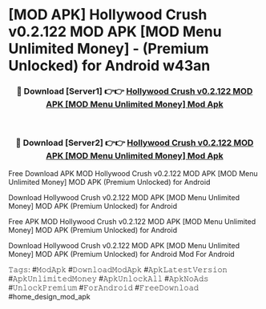# [MOD APK] Hollywood Crush v0.2.122 MOD APK [MOD Menu Unlimited Money]  - (Premium Unlocked) for Android w43an



<div align="center">
<h3>🔴 Download [Server1] 👉👉 <a href="https://momento.my/?title=Hollywood_Crush_v0.2.122_MOD_APK_[MOD_Menu_Unlimited_Money]_">Hollywood Crush v0.2.122 MOD APK [MOD Menu Unlimited Money]  Mod Apk</a></h3><br>

<h3>🔴 Download [Server2] 👉👉 <a href="https://momento.my/?title=Hollywood_Crush_v0.2.122_MOD_APK_[MOD_Menu_Unlimited_Money]_">Hollywood Crush v0.2.122 MOD APK [MOD Menu Unlimited Money]  Mod Apk</a></h3>
</div>



Free Download APK MOD Hollywood Crush v0.2.122 MOD APK [MOD Menu Unlimited Money]  MOD APK (Premium Unlocked) for Android

Download Hollywood Crush v0.2.122 MOD APK [MOD Menu Unlimited Money]  MOD APK (Premium Unlocked) for Android

Free APK MOD Hollywood Crush v0.2.122 MOD APK [MOD Menu Unlimited Money]  MOD APK (Premium Unlocked) for Android

Download Hollywood Crush v0.2.122 MOD APK [MOD Menu Unlimited Money]  MOD APK (Premium Unlocked) for Android Mod For Android

𝚃𝚊𝚐𝚜: #𝙼𝚘𝚍𝙰𝚙𝚔 #𝙳𝚘𝚠𝚗𝚕𝚘𝚊𝚍𝙼𝚘𝚍𝙰𝚙𝚔 #𝙰𝚙𝚔𝙻𝚊𝚝𝚎𝚜𝚝𝚅𝚎𝚛𝚜𝚒𝚘𝚗 #𝙰𝚙𝚔𝚄𝚗𝚕𝚒𝚖𝚒𝚝𝚎𝚍𝙼𝚘𝚗𝚎𝚢 #𝙰𝚙𝚔𝚄𝚗𝚕𝚘𝚌𝚔𝙰𝚕𝚕 #𝙰𝚙𝚔𝙽𝚘𝙰𝚍𝚜 #𝚄𝚗𝚕𝚘𝚌𝚔𝙿𝚛𝚎𝚖𝚒𝚞𝚖 #𝙵𝚘𝚛𝙰𝚗𝚍𝚛𝚘𝚒𝚍 #𝙵𝚛𝚎𝚎𝙳𝚘𝚠𝚗𝚕𝚘𝚊𝚍 #home_design_mod_apk
